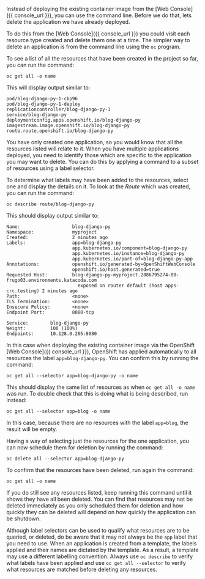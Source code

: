 Instead of deploying the existing container image from the [Web Console]({{ console_url }}), you can use the command line. Before we do that, lets delete the application we have already deployed.

To do this from the [Web Console]({{ console_url }}) you could visit each resource type created and delete them one at a time. The simpler way to delete an application is from the command line using the ``oc`` program.

To see a list of all the resources that have been created in the project so far, you can run the command:

```execute
oc get all -o name
```

This will display output similar to:

```
pod/blog-django-py-1-cbp96
pod/blog-django-py-1-deploy
replicationcontroller/blog-django-py-1
service/blog-django-py
deploymentconfig.apps.openshift.io/blog-django-py
imagestream.image.openshift.io/blog-django-py
route.route.openshift.io/blog-django-py
```

You have only created one application, so you would know that all the resources listed will relate to it. When you have multiple applications deployed, you need to identify those which are specific to the application you may want to delete. You can do this by applying a command to a subset of resources using a label selector.

To determine what labels may have been added to the resources, select one and display the details on it. To look at the _Route_ which was created, you can run the command:

```execute
oc describe route/blog-django-py
```

This should display output similar to:

```
Name:                   blog-django-py
Namespace:              myproject
Created:                2 minutes ago
Labels:                 app=blog-django-py
                        app.kubernetes.io/component=blog-django-py
                        app.kubernetes.io/instance=blog-django-py
                        app.kubernetes.io/part-of=blog-django-py-app
Annotations:            openshift.io/generated-by=OpenShiftWebConsole
                        openshift.io/host.generated=true
Requested Host:         blog-django-py-myproject.2886795274-80-frugo03.environments.katacoda.com
                          exposed on router default (host apps-crc.testing) 2 minutes ago
Path:                   <none>
TLS Termination:        <none>
Insecure Policy:        <none>
Endpoint Port:          8080-tcp

Service:        blog-django-py
Weight:         100 (100%)
Endpoints:      10.128.0.205:8080
```

In this case when deploying the existing container image via the OpenShift [Web Console]({{ console_url }}), OpenShift has applied automatically to all resources the label ``app=blog-django-py``. You can confirm this by running the command:

```execute
oc get all --selector app=blog-django-py -o name
```

This should display the same list of resources as when ``oc get all -o name`` was run. To double check that this is doing what is being described, run instead:

```execute
oc get all --selector app=blog -o name
```

In this case, because there are no resources with the label ``app=blog``, the result will be empty.

Having a way of selecting just the resources for the one application, you can now schedule them for deletion by running the command:

```execute
oc delete all --selector app=blog-django-py
```

To confirm that the resources have been deleted, run again the command:

```execute
oc get all -o name
```

If you do still see any resources listed, keep running this command until it shows they have all been deleted. You can find that resources may not be deleted immediately as you only scheduled them for deletion and how quickly they can be deleted will depend on how quickly the application can be shutdown.

Although label selectors can be used to qualify what resources are to be queried, or deleted, do be aware that it may not always be the ``app`` label that you need to use. When an application is created from a template, the labels applied and their names are dictated by the template. As a result, a template may use a different labelling convention. Always use ``oc describe`` to verify what labels have been applied and use ``oc get all --selector`` to verify what resources are matched before deleting any resources.
